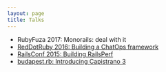 ```yaml
---
layout: page
title: Talks
---
```


<ul class="talks-list">
  <li>RubyFuza 2017: Monorails: deal with it</li>
  <li><a target="_blank" href="https://www.youtube.com/watch?v=bnwrkVXu-cw">RedDotRuby 2016: Building a ChatOps framework</a></li>
  <li><a target="_blank" href="https://www.youtube.com/watch?v=BvUsy_Qb9Es">RailsConf 2015: Building RailsPerf</a></li>
  <li><a target="_blank" href="https://speakerdeck.com/kirs/capistrano-3">budapest.rb: Introducing Capistrano 3</a></li>
</ul>
